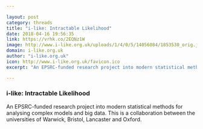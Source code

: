 ```yaml
---

layout: post
category: threads
title: "i-like: Intractable Likelihood"
date: 2018-04-16 19:56:35
link: https://vrhk.co/2EQNz1W
image: http://www.i-like.org.uk/uploads/1/4/0/5/14056084/1853530_orig.jpg
domain: i-like.org.uk
author: "i-like.org.uk"
icon: http://www.i-like.org.uk/favicon.ico
excerpt: "An EPSRC-funded research project into modern statistical methods for analysing complex models and big data. This is a collaboration between the universities of Warwick, Bristol, Lancaster and Oxford."

---
```


### i-like: Intractable Likelihood

An EPSRC-funded research project into modern statistical methods for analysing complex models and big data. This is a collaboration between the universities of Warwick, Bristol, Lancaster and Oxford.